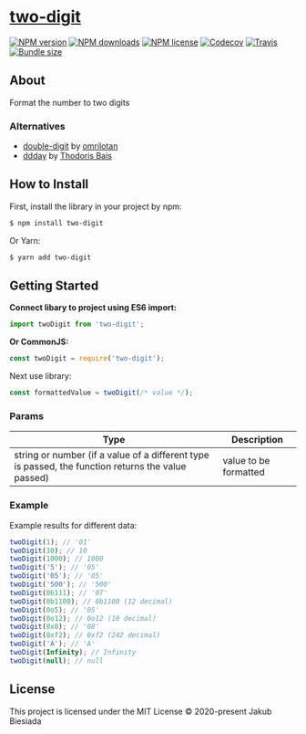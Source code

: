 # [two-digit](https://github.com/jb1905/two-digit)

[![NPM version](http://img.shields.io/npm/v/two-digit?style=flat-square)](https://www.npmjs.com/package/two-digit)
[![NPM downloads](http://img.shields.io/npm/dm/two-digit?style=flat-square)](https://www.npmjs.com/package/two-digit)
[![NPM license](https://img.shields.io/npm/l/two-digit?style=flat-square)](https://www.npmjs.com/package/two-digit)
[![Codecov](https://img.shields.io/codecov/c/github/JB1905/two-digit?style=flat-square)](https://codecov.io/gh/JB1905/two-digit)
[![Travis](https://img.shields.io/travis/JB1905/two-digit/master?style=flat-square)](https://travis-ci.org/JB1905/two-digit)
[![Bundle size](https://img.shields.io/bundlephobia/min/two-digit?style=flat-square)](https://bundlephobia.com/result?p=two-digit)

## About

Format the number to two digits

### Alternatives

- [double-digit](https://github.com/omrilotan/mono/tree/master/packages/double-digit/) by [omrilotan](https://github.com/omrilotan/)
- [ddday](https://github.com/thodorisbais/ddday/) by [Thodoris Bais](https://github.com/thodorisbais/)

## How to Install

First, install the library in your project by npm:

```sh
$ npm install two-digit
```

Or Yarn:

```sh
$ yarn add two-digit
```

## Getting Started

**Connect libary to project using ES6 import:**

```js
import twoDigit from 'two-digit';
```

**Or CommonJS:**

```js
const twoDigit = require('two-digit');
```

Next use library:

```js
const formattedValue = twoDigit(/* value */);
```

### Params

| Type                                                                                               | Description           |
| -------------------------------------------------------------------------------------------------- | --------------------- |
| string or number (if a value of a different type is passed, the function returns the value passed) | value to be formatted |

### Example

Example results for different data:

```js
twoDigit(1); // '01'
twoDigit(10); // 10
twoDigit(1000); // 1000
twoDigit('5'); // '05'
twoDigit('05'); // '05'
twoDigit('500'); // '500'
twoDigit(0b111); // '07'
twoDigit(0b1100); // 0b1100 (12 decimal)
twoDigit(0o5); // '05'
twoDigit(0o12); // 0o12 (10 decimal)
twoDigit(0x8); // '08'
twoDigit(0xf2); // 0xf2 (242 decimal)
twoDigit('A'); // 'A'
twoDigit(Infinity); // Infinity
twoDigit(null); // null
```

## License

This project is licensed under the MIT License © 2020-present Jakub Biesiada
